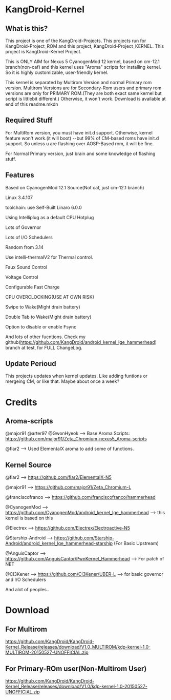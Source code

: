 KangDroid-Kernel
===========

What is this?
------------------
This project is one of the KangDroid-Projects. This projects run for KangDroid-Project_ROM and this project, KangDroid-Project_KERNEL. This project is 
KangDroid-Kernel Project.

This is ONLY AIM for Nexus 5 CyanogenMod 12 kernel, based on cm-12.1 branch(non-caf) and this kernel uses "Aroma" scripts for installing kernel. So it is
highly customizable, user-friendly kernel.

This kernel is separated by Multirom Version and normal Primary rom version. Multirom Versions are for Secondary-Rom users and primary rom versions are only for PRIMARY ROM.(They are both exact same kernel but script is littlebit different.) Otherwise, it won't work.
Download is available at end of this readme.mkdn


Required Stuff
-----------------
For MultiRom version, you must have init.d support. Otherwise, kernel feature won't work.(it will boot) --but 99% of CM-based roms have init.d support. So unless u are flashing over AOSP-Based rom, it will be fine.

For Normal Primary version, just brain and some knowledge of flashing stuff.


Features
---------------

Based on CyanogenMod 12.1 Source(Not caf, just cm-12.1 branch)

Linux 3.4.107

toolchain: use Self-Built Linaro 6.0.0 

Using Intelliplug as a default CPU Hotplug

Lots of Governor

Lots of I/O Schedulers

Random from 3.14

Use intelli-thermalV2 for Thermal control.

Faux Sound Control

Voltage Control

Configurable Fast Charge

CPU OVERCLOCKING(USE AT OWN RISK)

Swipe to Wake(Might drain battery)

Double Tab to Wake(Might drain battery)

Option to disable or enable Fsync

And lots of other fucntions. Check my github(https://github.com/KangDroid/android_kernel_lge_hammerhead) branch at test, for FULL ChangeLog. 


Update Perioud
--------------

This projects updates when kernel updates. Like adding funtions or mergeing CM, or like that. Maybe about once a week?


Credits
=======

Aroma-scripts
-------------
@major91 @arter97 @GwonHyeok --> Base Aroma Scripts: https://github.com/major91/Zeta_Chromium-nexus5_Aroma-scripts

@flar2 --> Used ElementalX aroma to add some of functions.

Kernel Source 
-------------
@flar2 --> https://github.com/flar2/ElementalX-N5

@major91 --> https://github.com/major91/Zeta_Chromium-L

@franciscofranco --> https://github.com/franciscofranco/hammerhead

@CyanogenMod --> https://github.com/CyanogenMod/android_kernel_lge_hammerhead --> this kernel is based on this

@Electrex --> https://github.com/Electrex/Electroactive-N5

@Starship-Android --> https://github.com/Starship-Android/android_kernel_lge_hammerhead-starship (For Basic Upstream)

@AnguisCaptor --> https://github.com/AnguisCaptor/PwnKernel_Hammerhead --> For patch of NET

@Cl3Kener --> https://github.com/Cl3Kener/UBER-L --> for basic governor and I/O Schedulers

And alot of peoples..


Download
========

For Multirom
-------------
https://github.com/KangDroid/KangDroid-Kernel_Release/releases/download/V1.0_MULTIROM/kdp-kernel-1.0-MULTIROM-20150527-UNOFFICIAL.zip

For Primary-ROm user(Non-Multirom User)
----------------------------------------
https://github.com/KangDroid/KangDroid-Kernel_Release/releases/download/V1.0/kdp-kernel-1.0-20150527-UNOFFICIAL.zip
